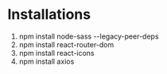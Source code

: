 # Installations

1. npm install node-sass --legacy-peer-deps
2. npm install react-router-dom
3. npm install react-icons
4. npm install axios
